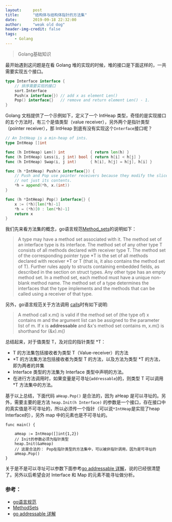 ```yaml
---
layout:     post
title:      "结构体与结构体指针的方法集"
date:       2019-09-18 22:32:00
author:     "weak old dog"
header-img-credit: false
tags:
    - Golang
---
```


> Golang基础知识

最开始遇到这问题是在看 Golang 堆的实现的时候，堆的接口是下面这样的，一共需要实现五个接口。
```go
type Interface interface {
    // 排序需要实现的接口
    sort.Interface
    Push(x interface{}) // add x as element Len()
	Pop() interface{}   // remove and return element Len() - 1.
}
```
Golang 文档提供了一个示例如下，定义了一个 IntHeap 类型，奇怪的是实现接口的五个方法时，有三个是值类型（value receiver），另外两个是指针类型（pointer receiver），那 IntHeap 到底有没有实现这个`Interface`接口呢？
```go
// An IntHeap is a min-heap of ints.
type IntHeap []int

func (h IntHeap) Len() int           { return len(h) }
func (h IntHeap) Less(i, j int) bool { return h[i] < h[j] }
func (h IntHeap) Swap(i, j int)      { h[i], h[j] = h[j], h[i] }

func (h *IntHeap) Push(x interface{}) {
	// Push and Pop use pointer receivers because they modify the slice's length,
	// not just its contents.
	*h = append(*h, x.(int))
}

func (h *IntHeap) Pop() interface{} {
	x := (*h)[len(*h)-1]
	*h = (*h)[0 : len(*h)-1]
	return x
}
```
我们先来看方法集的概念，go语言规范[Method_sets](https://golang.org/ref/spec#Method_sets)的说明如下：
> A type may have a method set associated with it. The method set of an interface type is its interface. The method set of any other type T consists of all methods declared with receiver type T. The method set of the corresponding pointer type *T is the set of all methods declared with receiver *T or T (that is, it also contains the method set of T). Further rules apply to structs containing embedded fields, as described in the section on struct types. Any other type has an empty method set. In a method set, each method must have a unique non-blank method name.
The method set of a type determines the interfaces that the type implements and the methods that can be called using a receiver of that type.

另外，go语言规范关于方法调用 [calls](https://golang.org/ref/spec#Calls)时有如下说明:
> A method call x.m() is valid if the method set of (the type of) x contains m and the argument list can be assigned to the parameter list of m. If x is **addressable** and &x's method set contains m, x.m() is shorthand for (&x).m()

总结起来，对于值类型 T，及对应的指针类型 *T：
* T 的方法集包括接收者为类型 T（Value-receiver）的方法
* \*T 的方法集方法包括接收者为类型 T 的方法，以及方法为类型 *T 的方法，即为两者的并集
* Interface 类型的方法集为 Interface 类型中声明的方法。
* 在进行方法调用时，如果变量是可寻址(`addressable`)的，则类型 T 可以调用 *T 方法集中的方法。

基于以上总结，下面代码 `aHeap.Pop()` 是合法的，因为 aHeap 是可以寻址的。另外，需要主要的是方法 `heap.Init(h Interface)` 的参数是一个接口，存在接口中的真实值是不可寻址的，所以必须传一个指针（可以说`*IntHeap`是实现了heap Interface的），另外 map 中的元素也是不可寻址的。
```golang
func main() {

	aHeap := IntHeap([]int{1,2})
	// Init的参数必须为指针类型
	heap.Init(&aHeap)
	// 这是合法的： Pop在指针类型的方法集中，可以被非指针调用，因为是可寻址的
	aHeap.Pop()
}
```
关于是不是可以寻址可以参数下面参考[go addressable 详解](https://colobu.com/2018/02/27/go-addressable/)，说的已经很清楚了。另外以后希望会对 Interface 和 Map 的元素不能寻址做分析。

### 参考：
* [go语言规范](https://golang.org/ref/spec#Method_sets)
* [MethodSets](https://github.com/golang/go/wiki/MethodSets)
* [go addressable 详解](https://colobu.com/2018/02/27/go-addressable/)